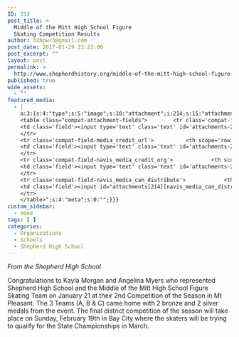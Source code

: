 ```yaml
---
ID: 213
post_title: >
  Middle of the Mitt High School Figure
  Skating Competition Results
author: 32bpwr3@gmail.com
post_date: 2017-01-29 23:23:06
post_excerpt: ""
layout: post
permalink: >
  http://www.shepherdhistory.org/middle-of-the-mitt-high-school-figure-skating-competition-results/
published: true
wide_assets:
  - ""
featured_media:
  - |
    a:3:{s:4:"type";s:5:"image";s:10:"attachment";i:214;s:15:"attachment_data";a:33:{s:2:"id";i:214;s:5:"title";s:10:"word-image";s:8:"filename";s:17:"word-image-5.jpeg";s:3:"url";s:75:"http://www.shepherdhistory.org/wp-content/uploads/2017/01/word-image-5.jpeg";s:4:"link";s:49:"http://www.shepherdhistory.org/?attachment_id=214";s:3:"alt";s:0:"";s:6:"author";s:1:"1";s:11:"description";s:0:"";s:7:"caption";s:0:"";s:4:"name";s:12:"word-image-7";s:6:"status";s:7:"inherit";s:10:"uploadedTo";i:213;s:4:"date";i:1485732102000;s:8:"modified";i:1485732102000;s:9:"menuOrder";i:0;s:4:"mime";s:10:"image/jpeg";s:4:"type";s:5:"image";s:7:"subtype";s:4:"jpeg";s:4:"icon";s:67:"http://www.shepherdhistory.org/wp-includes/images/media/default.png";s:13:"dateFormatted";s:16:"January 29, 2017";s:6:"nonces";a:3:{s:6:"update";s:10:"600cbdc1df";s:6:"delete";s:10:"9fbbe5e2c2";s:4:"edit";s:10:"000b4daa94";}s:8:"editLink";s:69:"http://www.shepherdhistory.org/wp-admin/post.php?post=214&action=edit";s:4:"meta";b:0;s:10:"authorName";s:17:"32bpwr3@gmail.com";s:14:"uploadedToLink";s:69:"http://www.shepherdhistory.org/wp-admin/post.php?post=213&action=edit";s:15:"uploadedToTitle";s:65:"Middle of the Mitt High School Figure Skating Competition Results";s:15:"filesizeInBytes";i:85272;s:21:"filesizeHumanReadable";s:5:"83 KB";s:6:"height";i:730;s:5:"width";i:960;s:11:"orientation";s:9:"landscape";s:5:"sizes";a:4:{s:9:"thumbnail";a:4:{s:6:"height";i:140;s:5:"width";i:140;s:3:"url";s:83:"http://www.shepherdhistory.org/wp-content/uploads/2017/01/word-image-5-140x140.jpeg";s:11:"orientation";s:9:"landscape";}s:6:"medium";a:4:{s:6:"height";i:256;s:5:"width";i:336;s:3:"url";s:83:"http://www.shepherdhistory.org/wp-content/uploads/2017/01/word-image-5-336x256.jpeg";s:11:"orientation";s:9:"landscape";}s:5:"large";a:4:{s:6:"height";i:586;s:5:"width";i:771;s:3:"url";s:83:"http://www.shepherdhistory.org/wp-content/uploads/2017/01/word-image-5-771x586.jpeg";s:11:"orientation";s:9:"landscape";}s:4:"full";a:4:{s:3:"url";s:75:"http://www.shepherdhistory.org/wp-content/uploads/2017/01/word-image-5.jpeg";s:6:"height";i:730;s:5:"width";i:960;s:11:"orientation";s:9:"landscape";}}s:6:"compat";a:2:{s:4:"item";s:1710:"<input type="hidden" name="attachments[214][menu_order]" value="0" /><p class="media-types media-types-required-info">Required fields are marked <span class="required">*</span></p>
    <table class="compat-attachment-fields">		<tr class='compat-field-media_credit'>			<th scope='row' class='label'><label for='attachments-214-media_credit'><span class='alignleft'>Credit</span><br class='clear' /></label></th>
    <td class='field'><input type='text' class='text' id='attachments-214-media_credit' name='attachments[214][media_credit]' value=''  /></td>
    </tr>
    <tr class='compat-field-media_credit_url'>			<th scope='row' class='label'><label for='attachments-214-media_credit_url'><span class='alignleft'>Credit URL</span><br class='clear' /></label></th>
    <td class='field'><input type='text' class='text' id='attachments-214-media_credit_url' name='attachments[214][media_credit_url]' value=''  /></td>
    </tr>
    <tr class='compat-field-navis_media_credit_org'>			<th scope='row' class='label'><label for='attachments-214-navis_media_credit_org'><span class='alignleft'>Organization</span><br class='clear' /></label></th>
    <td class='field'><input type='text' class='text' id='attachments-214-navis_media_credit_org' name='attachments[214][navis_media_credit_org]' value=''  /></td>
    </tr>
    <tr class='compat-field-navis_media_can_distribute'>			<th scope='row' class='label'><label for='attachments-214-navis_media_can_distribute'><span class='alignleft'>Can<br />distribute?</span><br class='clear' /></label></th>
    <td class='field'><input id="attachments[214][navis_media_can_distribute]" name="attachments[214][navis_media_can_distribute]" type="checkbox" value="1"  /></td>
    </tr>
    </table>";s:4:"meta";s:0:"";}}}
custom_sidebar:
  - none
tags: [ ]
categories:
  - Organizations
  - Schools
  - Shepherd High School
---
```

<em>From the Shepherd High School</em>

Congratulations to Kayla Morgan and Angelina Myers who represented Shepherd High School and the Middle of the Mitt High School Figure Skating Team on January 21 at their 2nd Competition of the Season in Mt Pleasant. The 3 Teams (A, B &amp; C) came home with 2 bronze and 2 silver medals from the event. The final district competition of the season will take place on Sunday, February 19th in Bay City where the skaters will be trying to qualify for the State Championships in March.